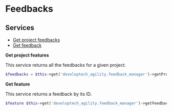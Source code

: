 Feedbacks
========

Services
--------

* [Get project feedbacks](#get-project-feedbacks)
* [Get feedback](#get-feedback)

**Get project features** <a name="get-project-feedbacks"></a>

This service returns all the feedbacks for a given project.

```php
$feedbacks = $this->get('developtech_agility.feedback_manager')->getProjectFeedbacks($project);
```

**Get feature** <a name="get-feature"></a>

This service returns a feedback by its ID.

```php
$feature $this->get('developtech_agility.feedback_manager')->getFeedback($id);
```

